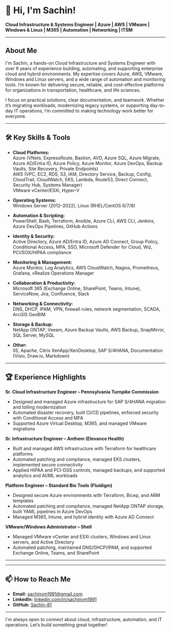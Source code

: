 # 👋 Hi, I'm Sachin!

**Cloud Infrastructure & Systems Engineer | Azure | AWS | VMware | Windows & Linux | M365 | Automation | Networking | ITSM**

---

## About Me

I'm Sachin, a hands-on Cloud Infrastructure and Systems Engineer with over 9 years of experience building, automating, and supporting enterprise cloud and hybrid environments. My expertise covers Azure, AWS, VMware, Windows and Linux servers, and a wide range of automation and monitoring tools. I’m known for delivering secure, reliable, and cost-effective platforms for organizations in transportation, healthcare, and life sciences.

I focus on practical solutions, clear documentation, and teamwork. Whether it’s migrating workloads, modernizing legacy systems, or supporting day-to-day IT operations, I’m committed to making technology work better for everyone.

---

## 🛠️ Key Skills & Tools

- **Cloud Platforms:**  
  Azure (VNets, ExpressRoute, Bastion, AVD, Azure SQL, Azure Migrate, Azure AD/Entra ID, Azure Policy, Azure Monitor, Azure DevOps, Backup Vaults, Site Recovery, Private Endpoints)  
  AWS (VPC, EC2, RDS, S3, IAM, Directory Service, Backup, Config, CloudTrail, CloudWatch, EKS, Lambda, Route53, Direct Connect, Security Hub, Systems Manager)  
  VMware vCenter/ESXi, Hyper-V

- **Operating Systems:**  
  Windows Server (2012–2022), Linux (RHEL/CentOS 6/7/8)

- **Automation & Scripting:**  
  PowerShell, Bash, Terraform, Ansible, Azure CLI, AWS CLI, Jenkins, Azure DevOps Pipelines, GitHub Actions

- **Identity & Security:**  
  Active Directory, Azure AD/Entra ID, Azure AD Connect, Group Policy, Conditional Access, MFA, SSO, Microsoft Defender for Cloud, Wiz, PCI/SOX/HIPAA compliance

- **Monitoring & Management:**  
  Azure Monitor, Log Analytics, AWS CloudWatch, Nagios, Prometheus, Grafana, vRealize Operations Manager

- **Collaboration & Productivity:**  
  Microsoft 365 (Exchange Online, SharePoint, Teams, Intune), ServiceNow, Jira, Confluence, Slack

- **Networking & Connectivity:**  
  DNS, DHCP, IPAM, VPN, firewall rules, network segmentation, SCADA, ArcGIS GeoBIM

- **Storage & Backup:**  
  NetApp ONTAP, Veeam, Azure Backup Vaults, AWS Backup, SnapMirror, SQL Server, MySQL

- **Other:**  
  IIS, Apache, Citrix XenApp/XenDesktop, SAP S/4HANA, Documentation (Visio, Draw.io, Markdown)

---

## 🏆 Experience Highlights

**Sr. Cloud Infrastructure Engineer – Pennsylvania Turnpike Commission**  
- Designed and managed Azure infrastructure for SAP S/4HANA migration and tolling modernization  
- Automated disaster recovery, built CI/CD pipelines, enforced security with Conditional Access and MFA  
- Supported Azure Virtual Desktop, M365, and managed VMware migrations

**Sr. Infrastructure Engineer – Anthem (Elevance Health)**  
- Built and managed AWS infrastructure with Terraform for healthcare platforms  
- Automated patching and compliance, managed EKS clusters, implemented secure connectivity  
- Applied HIPAA and PCI-DSS controls, managed backups, and supported analytics and AI/ML workloads

**Platform Engineer – Standard Bio Tools (Fluidigm)**  
- Designed secure Azure environments with Terraform, Bicep, and ARM templates  
- Automated patching and compliance, managed NetApp ONTAP storage, built YAML pipelines in Azure DevOps  
- Managed M365, Intune, and hybrid identity with Azure AD Connect

**VMware/Windows Administrator – Shell**  
- Managed VMware vCenter and ESXi clusters, Windows and Linux servers, and Active Directory  
- Automated patching, maintained DNS/DHCP/IPAM, and supported Exchange Online, Teams, and SharePoint

---

---

## 📫 How to Reach Me

- **Email:** sachinvm1991@gmail.com  
- **LinkedIn:** [linkedin.com/in/sachinvm1991](https://www.linkedin.com/in/sachinvm1991/)  
- **GitHub:** [Sachin-81](https://github.com/Sachin-81)

---

I'm always open to connect about cloud, infrastructure, automation, and IT operations. Let’s build something great together!


